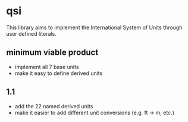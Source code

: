 # qsi
This library aims to implement the International System of Units through user
defined literals.

## minimum viable product
- implement all 7 base units
- make it easy to define derived units

## 1.1
- add the 22 named derived units
- make it easier to add different unit conversions (e.g. ft -> m, etc.)
